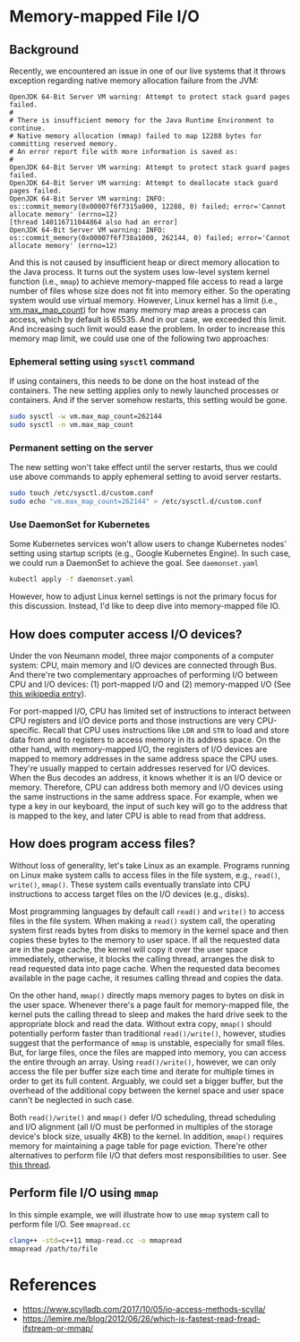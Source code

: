 # Memory-mapped File I/O


## Background

Recently, we encountered an issue in one of our live systems that it throws exception regarding
native memory allocation failure from the JVM:

```
OpenJDK 64-Bit Server VM warning: Attempt to protect stack guard pages failed.
#
# There is insufficient memory for the Java Runtime Environment to continue.
# Native memory allocation (mmap) failed to map 12288 bytes for committing reserved memory.
# An error report file with more information is saved as:
#
OpenJDK 64-Bit Server VM warning: Attempt to protect stack guard pages failed.
OpenJDK 64-Bit Server VM warning: Attempt to deallocate stack guard pages failed.
OpenJDK 64-Bit Server VM warning: INFO: os::commit_memory(0x00007f6f7315a000, 12288, 0) failed; error='Cannot allocate memory' (errno=12)
[thread 140116711044864 also had an error]
OpenJDK 64-Bit Server VM warning: INFO: os::commit_memory(0x00007f6f738a1000, 262144, 0) failed; error='Cannot allocate memory' (errno=12)
```

And this is not caused by insufficient heap or direct memory allocation to the Java process. It
turns out the system uses low-level system kernel function (i.e., `mmap`) to achieve memory-mapped file
access to read a large number of files whose size does not fit into memory either. So the operating
system would use virtual memory. However, Linux kernel has a limit (i.e., [vm.max_map_count](
https://www.kernel.org/doc/Documentation/sysctl/vm.txt)) for how many memory map areas a process can
access, which by default is 65535. And in our case, we exceeded this limit. And increasing such
limit would ease the problem. In order to increase this memory map limit, we could use one of the
following two approaches:

### Ephemeral setting using `sysctl` command

If using containers, this needs to be done on the host instead of the containers. The new setting
applies only to newly launched processes or containers. And if the server somehow restarts, this
setting would be gone.

```bash
sudo sysctl -w vm.max_map_count=262144
sudo sysctl -n vm.max_map_count
```

### Permanent setting on the server

The new setting won't take effect until the server restarts, thus we could use above commands to
apply ephemeral setting to avoid server restarts.

```bash
sudo touch /etc/sysctl.d/custom.conf
sudo echo "vm.max_map_count=262144" > /etc/sysctl.d/custom.conf
```

### Use DaemonSet for Kubernetes

Some Kubernetes services won't allow users to change Kubernetes nodes' setting using startup
scripts (e.g., Google Kubernetes Engine). In such case, we could run a DaemonSet to achieve the
goal. See `daemonset.yaml`


```bash
kubectl apply -f daemonset.yaml
```

However, how to adjust Linux kernel settings is not the primary focus for this discussion. Instead,
I'd like to deep dive into memory-mapped file IO.


## How does computer access I/O devices?

Under the von Neumann model, three major components of a computer system: CPU, main memory and I/O
devices are connected through Bus. And there're two complementary approaches of performing I/O
between CPU and I/O devices: (1) port-mapped I/O and (2) memory-mapped I/O (See [this wikipedia
entry](https://en.wikipedia.org/wiki/Memory-mapped_I/O#Port_I/O_via_device_drivers)).

For port-mapped I/O, CPU has limited set of instructions to interact between CPU registers and I/O
device ports and those instructions are very CPU-specific. Recall that CPU uses instructions like
`LDR` and `STR` to load and store data from and to registers to access memory in its address space.
On the other hand, with memory-mapped I/O, the registers of I/O devices are mapped to memory
addresses in the same address space the CPU uses. They're usually mapped to certain addresses
reserved for I/O devices. When the Bus decodes an address, it knows whether it is an I/O device or
memory. Therefore, CPU can address both memory and I/O devices using the same instructions in the
same address space. For example, when we type a key in our keyboard, the input of such key will go
to the address that is mapped to the key, and later CPU is able to read from that address.


## How does program access files?

Without loss of generality, let's take Linux as an example. Programs running on Linux make system
calls to access files in the file system, e.g., `read()`, `write()`, `mmap()`. These system calls
eventually translate into CPU instructions to access target files on the I/O devices (e.g., disks).

Most programming languages by default call `read()` and `write()` to access files in the file system.
When making a `read()` system call, the operating system first reads bytes from disks to memory in
the kernel space and then copies these bytes to the memory to user space. If all the requested data
are in the page cache, the kernel will copy it over the user space immediately, otherwise, it blocks
the calling thread, arranges the disk to read requested data into page cache. When the requested
data becomes available in the page cache, it resumes calling thread and copies the data.

On the other hand, `mmap()` directly maps memory pages to bytes on disk in the user space. Whenever
there's a page fault for memory-mapped file, the kernel puts the calling thread to sleep and makes
the hard drive seek to the appropriate block and read the data. Without extra copy, `mmap()` should
potentially perform faster than traditional `read()/write()`, however, studies suggest that the
performance of `mmap` is unstable, especially for small files. But, for large files, once the files
are mapped into memory, you can access the entire through an array. Using `read()/write()`, however,
we can only access the file per buffer size each time and iterate for multiple times in order to get
its full content. Arguably, we could set a bigger buffer, but the overhead of the additional copy
between the kernel space and user space cann't be neglected in such case.

Both `read()/write()` and `mmap()` defer I/O scheduling, thread scheduling and I/O alignment (all
I/O must be performed in multiples of the storage device's block size, usually 4KB) to the kernel.
In addition, `mmap()` requires memory for maintaining a page table for page eviction. There're other
alternatives to perform file I/O that defers most responsibilities to user. See [this
thread](https://www.scylladb.com/2017/10/05/io-access-methods-scylla/).


## Perform file I/O using `mmap`

In this simple example, we will illustrate how to use `mmap` system call to perform file I/O. See
`mmapread.cc`

```bash
clang++ -std=c++11 mmap-read.cc -o mmapread
mmapread /path/to/file
```


# References

- https://www.scylladb.com/2017/10/05/io-access-methods-scylla/
- https://lemire.me/blog/2012/06/26/which-is-fastest-read-fread-ifstream-or-mmap/
